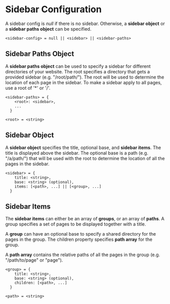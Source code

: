 # Sidebar Configuration

A sidebar config is _null_ if there is no sidebar. Otherwise, a **sidebar object** or a **sidebar paths object** can be specified.

```
<sidebar-config> = null || <sidebar> || <sidebar-paths>
```

## Sidebar Paths Object

A **sidebar paths object** can be used to specify a sidebar for different directories of your website. The root specifies a directory that gets a provided sidebar (e.g. "/root/path/"). The root will be used to determine the location of each page in the sidebar. To make a sidebar apply to all pages, use a root of '*' or '/'.

```
<sidebar-paths> = {
    <root>: <sidebar>,
    ...
  }

<root> = <string> 
```

## Sidebar Object

A **sidebar object** specifies the title, optional base, and **sidebar items**. The title is displayed above the sidebar. The optional base is a path (e.g. "/a/path/") that will be used with the root to determine the location of all the pages in the sidebar.

```
<sidebar> = {
    title: <string>,
    base: <string> (optional),
    items: [<path>, ...] || [<group>, ...]
  }
```

## Sidebar Items

The **sidebar items** can either be an array of **groups**, or an array of **paths**. A group specifies a set of pages to be displayed together with a title.

A **group** can have an optional base to specify a shared directory for the pages in the group. The children property specifies **path array** for the group.

A **path array** contains the relative paths of all the pages in the group (e.g. "/path/to/page" or "page").

```
<group> = {
    title: <string>,
    base: <string> (optional),
    children: [<path>, ...]
  }

<path> = <string>
```